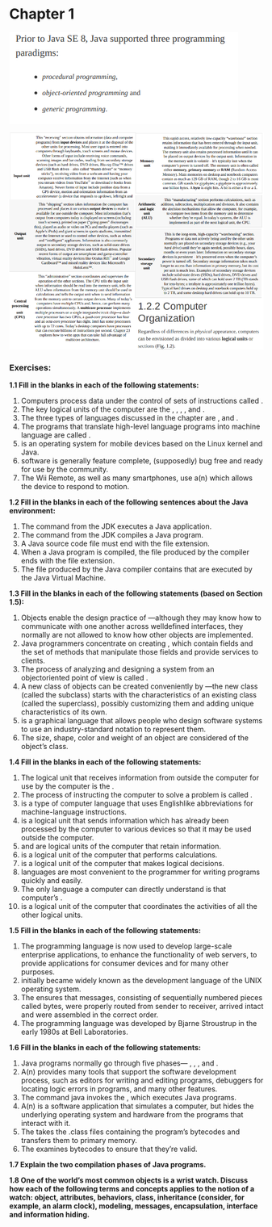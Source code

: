 ﻿# Chapter 1
![alt text](image.png)
   
![alt text](image-1.png)  

### Exercises:  

**1.1 Fill in the blanks in each of the following statements:**  

1. Computers process data under the control of sets of instructions
called .  
2. The key logical units of the computer are the ,
, , , and .  
3. The three types of languages discussed in the chapter are
, and .  
4. The programs that translate high-level language programs into
machine language are called .  
5. is an operating system for mobile devices based on the
Linux kernel and Java.  
6. software is generally feature complete, (supposedly)
bug free and ready for use by the community.  
7. The Wii Remote, as well as many smartphones, use a(n)
which allows the device to respond to motion.  

**1.2 Fill in the blanks in each of the following sentences about the Java
environment:**    
1. The command from the JDK executes a Java
application.  
2. The command from the JDK compiles a Java program.  
3. A Java source code file must end with the file
extension.  
4. When a Java program is compiled, the file produced by the
compiler ends with the file extension.  
5. The file produced by the Java compiler contains that
are executed by the Java Virtual Machine.   

**1.3 Fill in the blanks in each of the following statements (based on Section
1.5):**  
1. Objects enable the design practice of —although they
may know how to communicate with one another across welldefined interfaces, they normally are not allowed to know how
other objects are implemented.  
2. Java programmers concentrate on creating , which
contain fields and the set of methods that manipulate those fields
and provide services to clients.  
3. The process of analyzing and designing a system from an objectoriented point of view is called .  
4. A new class of objects can be created conveniently by
—the new class (called the subclass) starts with the
characteristics of an existing class (called the superclass),
possibly customizing them and adding unique characteristics of
its own.  
5. is a graphical language that allows people who design
software systems to use an industry-standard notation to
represent them.  
6. The size, shape, color and weight of an object are considered
of the object’s class.  

**1.4 Fill in the blanks in each of the following statements:**    
1. The logical unit that receives information from outside the
computer for use by the computer is the .  
2. The process of instructing the computer to solve a problem is
called .  
3. is a type of computer language that uses Englishlike
abbreviations for machine-language instructions.  
4. is a logical unit that sends information which has
already been processed by the computer to various devices so
that it may be used outside the computer.  
5. and are logical units of the computer that
retain information.  
6. is a logical unit of the computer that performs
calculations.  
7. is a logical unit of the computer that makes logical
decisions.  
8. languages are most convenient to the programmer for
writing programs quickly and easily.  
9. The only language a computer can directly understand is that
computer’s .  
10. is a logical unit of the computer that coordinates the
activities of all the other logical units.  

**1.5 Fill in the blanks in each of the following statements:**  
1. The programming language is now used to develop
large-scale enterprise applications, to enhance the functionality of
web servers, to provide applications for consumer devices and for
many other purposes.  
2. initially became widely known as the development
language of the UNIX operating system.  
3. The ensures that messages, consisting of sequentially
numbered pieces called bytes, were properly routed from sender
to receiver, arrived intact and were assembled in the correct
order.  
4. The programming language was developed by Bjarne
Stroustrup in the early 1980s at Bell Laboratories.   

**1.6 Fill in the blanks in each of the following statements:**
1. Java programs normally go through five phases— ,
, , and .  
2. A(n) provides many tools that support the software
development process, such as editors for writing and editing
programs, debuggers for locating logic errors in programs, and
many other features.  
3. The command java invokes the , which executes
Java programs.  
4. A(n) is a software application that simulates a
computer, but hides the underlying operating system and
hardware from the programs that interact with it.  
5. The takes the .class files containing the program’s
bytecodes and transfers them to primary memory.  
6. The examines bytecodes to ensure that they’re valid.  


**1.7 Explain the two compilation phases of Java programs.**  

**1.8 One of the world’s most common objects is a wrist watch. Discuss
how each of the following terms and concepts applies to the notion of a
watch: object, attributes, behaviors, class, inheritance (consider, for
example, an alarm clock), modeling, messages, encapsulation, interface
and information hiding.**  
